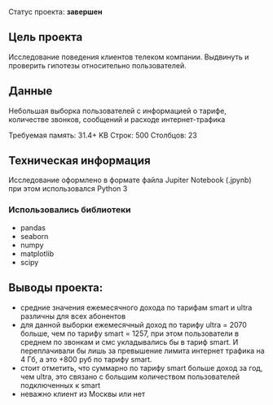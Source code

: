 Статус проекта: **завершен**

## Цель проекта

Исследование поведения клиентов телеком компании. Выдвинуть и проверить гипотезы относительно пользователей.

## Данные

Небольшая выборка пользователей с информацией о тарифе, количестве звонков, сообщений и расходе интернет-трафика


Требуемая память: 31.4+ KB
Строк: 500 
Столбцов: 23

## Техническая информация

Исследование оформлено в формате файла Jupiter Notebook (.jpynb)
при этом использовался Python 3

### Использовались библиотеки
- pandas
- seaborn
- numpy
- matplotlib
- scipy

## Выводы проекта:
- средние значения ежемесячного дохода по тарифам smart и ultra различны для всех абонентов
- для данной выборки ежемесячный доход по тарифу ultra = 2070 больше, чем по тарифу smart = 1257, при этом пользователи в среднем по звонкам и смс укладывались бы в тариф smart. И переплачивали бы лишь за превышение лимита интернет трафика на 4 Гб, а это +800 руб по тарифу smart.
- стоит отметить, что суммарно по тарифу smart больше доход за год, чем ultra, это связано с большим количеством пользователей подключенных к smart
- неважно клиент из Москвы или нет
